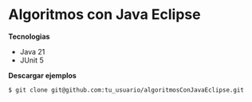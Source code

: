 # Algoritmos con Java Eclipse

**Tecnologias**

- Java 21
- JUnit 5

**Descargar ejemplos**

```
$ git clone git@github.com:tu_usuario/algoritmosConJavaEclipse.git
```